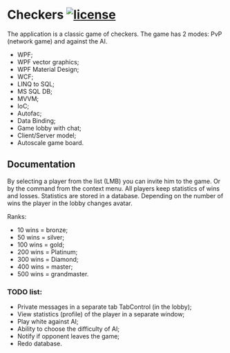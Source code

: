 [license-image]: https://img.shields.io/npm/l/normalize.css.svg?style=flat
[license-url]: LICENSE

# Checkers [![license][license-image]][license-url]
The application is a classic game of checkers. The game has 2 modes: PvP (network game) and against the AI.

- WPF;
- WPF vector graphics;
- WPF Material Design;
- WCF;
- LINQ to SQL;
- MS SQL DB;
- MVVM;
- IoC;
- Autofac;
- Data Binding;
- Game lobby with chat;
- Client/Server model;
- Autoscale game board.

## Documentation
By selecting a player from the list (LMB) you can invite him to the game. Or by the command from the context menu. All players keep statistics of wins and losses. Statistics are stored in a database. Depending on the number of wins the player in the lobby changes avatar.

Ranks: 
- 10  wins = bronze;
- 50  wins = silver;
- 100 wins = gold;
- 200 wins = Platinum;
- 300 wins = Diamond;
- 400 wins = master;
- 500 wins = grandmaster.

### TODO list:
* Private messages in a separate tab TabControl (in the lobby);
* View statistics (profile) of the player in a separate window;
* Play white against AI;
* Ability to choose the difficulty of AI;
* Notify if opponent leaves the game;
* Redo database.
